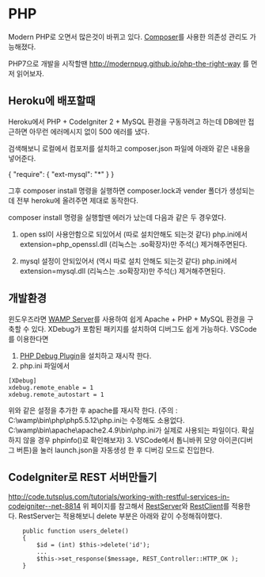 # PHP

Modern PHP로 오면서 많은것이 바뀌고 있다.
[Composer](https://getcomposer.org)를 사용한 의존성 관리도 가능해졌다.

PHP7으로 개발을 시작할땐 http://modernpug.github.io/php-the-right-way 를 먼저 읽어보자.

## Heroku에 배포할때

Heroku에서 PHP + CodeIgniter 2 + MySQL 환경을 구동하려고 하는데
DB에만 접근하면 아무런 에러메시지 없이 500 에러를 냈다.

검색해보니 로컬에서 컴포저를 설치하고 composer.json 파일에 아래와 같은 내용을 넣어준다.

{
"require": {
    "ext-mysql": "*"
   }
}

그후 composer install 명령을 실행하면 composer.lock과 vender 폴더가 생성되는데 전부 heroku에 올려주면 제대로 동작한다.

composer install 명령을 실행할땐 에러가 났는데
다음과 같은 두 경우였다.

1. open ssl이 사용안함으로 되있어서 (따로 설치안해도 되는것 같다)
php.ini에서 extension=php_openssl.dll (리눅스는 .so확장자)만 주석(;) 제거해주면된다.

2. mysql 설정이 안되있어서 (역시 따로 설치 안해도 되는것 같다)
php.ini에서 extension=mysql.dll (리눅스는 .so확장자)만 주석(;) 제거해주면된다.


## 개발환경
윈도우즈라면 [WAMP Server](http://wampserver.com/en)를 사용하여 쉽게 Apache + PHP + MySQL 환경을 구축할 수 있다.
XDebug가 포함된 패키지를 설치하여 디버그도 쉽게 가능하다.
VSCode를 이용한다면
1. [PHP Debug Plugin](https://marketplace.visualstudio.com/items?itemName=felixfbecker.php-debug)을 설치하고 재시작 한다.
2. php.ini 파일에서
```
[XDebug]
xdebug.remote_enable = 1
xdebug.remote_autostart = 1
```
위와 같은 설정을 추가한 후 apache를 재시작 한다.
(주의 : C:\wamp\bin\php\php5.5.12\php.ini는 수정해도 소용없다. C:\wamp\bin\apache\apache2.4.9\bin\php.ini가 실제로 사용되는 파일이다. 확실하지 않을 경우 phpinfo()로 확인해보자)
3. VSCode에서 톱니바퀴 모양 아이콘(디버그 버튼)을 눌러 launch.json을 자동생성 한 후 디버깅 모드로 진입한다.


## CodeIgniter로 REST 서버만들기

http://code.tutsplus.com/tutorials/working-with-restful-services-in-codeigniter--net-8814
위 페이지를 참고해서 [RestServer](https://github.com/chriskacerguis/codeigniter-restserver)와 [RestClient](https://github.com/philsturgeon/codeigniter-restclient)를 적용한다.
RestServer는 적용해보니 delete 부분은 아래와 같이 수정해줘야했다.
```
    public function users_delete()
    {
        $id = (int) $this->delete('id');
        ...
        $this->set_response($message, REST_Controller::HTTP_OK );
    }
```        
